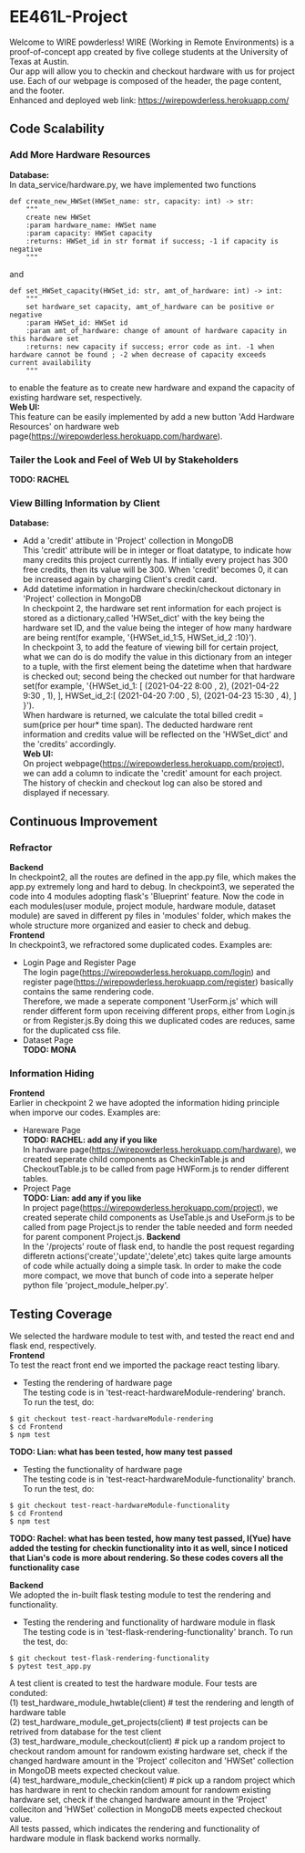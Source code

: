 # EE461L-Project
Welcome to WIRE powderless! WIRE (Working in Remote Environments) is a proof-of-concept app created by five college students at the University of Texas at Austin. <br>
Our app will allow you to checkin and checkout hardware with us for project use. Each of our webpage is composed of the header, the page content, and the footer. <br>
Enhanced and deployed web link: 
https://wirepowderless.herokuapp.com/

## Code Scalability
### Add More Hardware Resources
**Database:** <br>
In data_service/hardware.py, we have implemented two functions 
```
def create_new_HWSet(HWSet_name: str, capacity: int) -> str:
    """
    create new HWSet 
    :param hardware_name: HWSet name
    :param capacity: HWSet capacity
    :returns: HWSet_id in str format if success; -1 if capacity is negative
    """
```
and 
```
def set_HWSet_capacity(HWSet_id: str, amt_of_hardware: int) -> int:
    """
    set hardware_set capacity, amt_of_hardware can be positive or negative 
    :param HWSet_id: HWSet id
    :param amt_of_hardware: change of amount of hardware capacity in this hardware set
    :returns: new capacity if success; error code as int. -1 when hardware cannot be found ; -2 when decrease of capacity exceeds current availability
    """
```
to enable the feature as to create new hardware and expand the capacity of existing hardware set, respectively. <br>
**Web UI:** <br>
This feature can be easily implemented by add a new button 'Add Hardware Resources' on hardware web page(https://wirepowderless.herokuapp.com/hardware).
### Tailer the Look and Feel of Web UI by Stakeholders <br>
**TODO: RACHEL**<br>

### View Billing Information by Client<br>
**Database:**<br>
- Add a 'credit' attibute in 'Project' collection in MongoDB <br>
This 'credit' attribute will be in integer or float datatype, to indicate how many credits this project currently has. If intially every project has 300 free credits, then its value will be 300. When 'credit' becomes 0, it can be increased again by charging Client's credit card.
- Add datetime information in hardware checkin/checkout dictonary in 'Project' collection in MongoDB <br>
In checkpoint 2, the hardware set rent information for each project is stored as a dictionary,called 'HWSet_dict' with the key being the hardware set ID, and the value being the integer of how many hardware are being rent(for example, '{HWSet_id_1:5, HWSet_id_2 :10}'). <br>
In checkpoint 3, to add the feature of viewing bill for certain project, what we can do is do modify the value in this dictionary from an integer to a tuple, with the first element being the datetime when that hardware is checked out; second being the checked out number for that hardware set(for example,
'{HWSet_id_1: [
(2021-04-22 8:00 , 2),
(2021-04-22 9:30 , 1),
 ],
HWSet_id_2:[
(2021-04-20 7:00 , 5),
(2021-04-23 15:30 , 4),
 ]
}'). <br>
When hardware is returned, we calculate the total billed credit = sum(price per hour* time span). The deducted hardware rent information and credits value will be reflected on the 'HWSet_dict' and the 'credits' accordingly.<br>
**Web UI:**<br>
On project webpage(https://wirepowderless.herokuapp.com/project), we can add a column to indicate the 'credit' amount for each project. The history of checkin and checkout log can also be stored and displayed if necessary.

## Continuous Improvement
### Refractor <br>
**Backend** <br>
In checkpoint2, all the routes are defined in the app.py file, which makes the app.py extremely long and hard to debug. In checkpoint3, we seperated the code into 4 modules adopting flask's 'Blueprint' feature. Now the code in each modules(user module, project module, hardware module, dataset module) are saved in different py files in 'modules' folder, which makes the whole structure more organized and easier to check and debug. <br>
**Frontend** <br>
In checkpoint3, we refractored some duplicated codes. Examples are: <br>
- Login Page and Register Page  <br>
The login page(https://wirepowderless.herokuapp.com/login) and register page(https://wirepowderless.herokuapp.com/register) basically contains the same rendering code. <br>
Therefore, we made a seperate component 'UserForm.js' which will render different form upon receiving different props, either from Login.js or from Register.js.By doing this we duplicated codes are reduces, same for the duplicated css file. <br>
- Dataset Page <br>
**TODO: MONA** <br>

### Information Hiding <br>
**Frontend**<br>
Earlier in checkpoint 2 we have adopted the information hiding principle when imporve our codes. Examples are: <br>
- Hareware Page <br>
**TODO: RACHEL: add any if you like**<br>
In hardware page(https://wirepowderless.herokuapp.com/hardware), we created seperate child components as CheckinTable.js and CheckoutTable.js to be called from page HWForm.js to render different tables.
- Project Page <br>
**TODO: Lian: add any if you like**<br>
In project page(https://wirepowderless.herokuapp.com/project), we created seperate child components as UseTable.js and UseForm.js to be called from page Project.js to render the table needed and form needed for parent component Project.js.
**Backend**<br>
In the '/projects' route of flask end, to handle the post request regarding differetn actions('create','update','delete',etc) takes quite large amounts of code while actually doing a simple task. In order to make the code more compact, we move that bunch of code into a seperate helper python file 'project_module_helper.py'.

## Testing Coverage
We selected the hardware module to test with, and tested the react end and flask end, respectively. 
<br>
**Frontend**
<br>
To test the react front end we imported the package react testing libary.
- Testing the rendering of hardware page <br>
The testing code is in 'test-react-hardwareModule-rendering' branch. To run the test, do: <br>
```
$ git checkout test-react-hardwareModule-rendering
$ cd Frontend
$ npm test
```
**TODO: Lian: what has been tested, how many test passed** <br>
- Testing the functionality of hardware page <br>
The testing code is in 'test-react-hardwareModule-functionality' branch. To run the test, do: <br>
```
$ git checkout test-react-hardwareModule-functionality
$ cd Frontend
$ npm test
```
**TODO: Rachel: what has been tested, how many test passed, I(Yue) have added the testing for checkin functionality into it as well, since I noticed that Lian's code is more about rendering. So these codes covers all the functionality case** 
<br>

**Backend**<br>
We adopted the in-built flask testing module to test the rendering and functionality.
- Testing the rendering and functionality of hardware module in flask<br>
The testing code is in 'test-flask-rendering-functionality' branch. To run the test, do: <br>
```
$ git checkout test-flask-rendering-functionality
$ pytest test_app.py
```
A test client is created to test the hardware module. Four tests are conduted: <br>
(1) test_hardware_module_hwtable(client)   # test the rendering and length of hardware table <br>
(2) test_hardware_module_get_projects(client) # test projects can be retrived from database for the test client<br>
(3) test_hardware_module_checkout(client)  # pick up a random project to checkout random amount for randowm existing hardware set, check if the changed hardware amount in the 'Project' colleciton and 'HWSet' collection in MongoDB meets expected checkout value.<br>
(4) test_hardware_module_checkin(client) # pick up a random project which has hardware in rent to checkin random amount for randowm existing hardware set, check if the changed hardware amount in the 'Project' colleciton and 'HWSet' collection in MongoDB meets expected checkout value.<br>
All tests passed, which indicates the rendering and functionality of hardware module in flask backend works normally.
